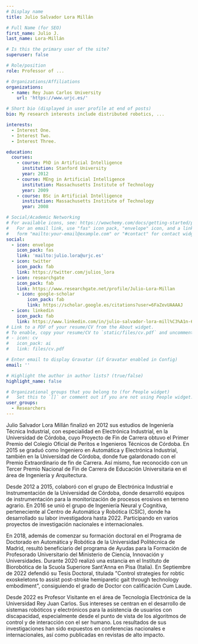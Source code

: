 ```yaml
---
# Display name
title: Julio Salvador Lora Millán

# Full Name (for SEO)
first_name: Julio J.
last_name: Lora-Millán

# Is this the primary user of the site?
superuser: false

# Role/position
role: Professor of ...

# Organizations/Affiliations
organizations:
  - name: Rey Juan Carlos University
    url: 'https://www.urjc.es/'

# Short bio (displayed in user profile at end of posts)
bio: My research interests include distributed robotics, ...

interests:
  - Interest One.
  - Interest Two.
  - Interest Three.

education:
  courses:
    - course: PhD in Artificial Intelligence
      institution: Stanford University
      year: 2012
    - course: MEng in Artificial Intelligence
      institution: Massachusetts Institute of Technology
      year: 2009
    - course: BSc in Artificial Intelligence
      institution: Massachusetts Institute of Technology
      year: 2008

# Social/Academic Networking
# For available icons, see: https://wowchemy.com/docs/getting-started/page-builder/#icons
#   For an email link, use "fas" icon pack, "envelope" icon, and a link in the
#   form "mailto:your-email@example.com" or "#contact" for contact widget.
social:
  - icon: envelope
    icon_pack: fas
    link: 'mailto:julio.lora@urjc.es'
  - icon: twitter
    icon_pack: fab
    link: https://twitter.com/julios_lora
  - icon: researchgate
    icon_pack: fab
    link: https://www.researchgate.net/profile/Julio-Lora-Millan
	- icon: google-scholar
		icon_pack: fab
		link: https://scholar.google.es/citations?user=6FaZevUAAAAJ
  - icon: linkedin
    icon_pack: fab
    link: https://www.linkedin.com/in/julio-salvador-lora-mill%C3%A1n-62b88221b
# Link to a PDF of your resume/CV from the About widget.
# To enable, copy your resume/CV to `static/files/cv.pdf` and uncomment the lines below.
# - icon: cv
#   icon_pack: ai
#   link: files/cv.pdf

# Enter email to display Gravatar (if Gravatar enabled in Config)
email: ''

# Highlight the author in author lists? (true/false)
highlight_name: false

# Organizational groups that you belong to (for People widget)
#   Set this to `[]` or comment out if you are not using People widget.
user_groups:
  - Researchers
---
```


Julio Salvador Lora Millán finalizó en 2012 sus estudios de Ingeniería Técnica Industrial, con especialidad en Electrónica Industrial, en la Universidad de Córdoba, cuyo Proyecto de Fin de Carrera obtuvo el Primer Premio del Colegio Oficial de Peritos e Ingenieros Técnicos de Córdoba. En 2015 se graduó como Ingeniero en Automática y Electrónica Industrial, también en la Universidad de Córdoba, donde fue galardonado con el Premio Extraordinario de fin de Carrera. Así mismo, fue reconocido con un Tercer Premio Nacional de Fin de Carrera de Educación Universitaria en el área de Ingeniería y Arquitectura.

Desde 2012 a 2015, colaboró con el grupo de Electrónica Industrial e Instrumentación de la Universidad de Córdoba, donde desarrolló equipos de instrumentación para la monitorización de procesos erosivos en terreno agrario. En 2016 se unió el grupo de Ingeniería Neural y Cognitiva, perteneciente al Centro de Automática y Robótica (CSIC), donde ha desarrollado su labor investigadora hasta 2022. Participando en varios proyectos de investigación nacionales e internacionales.

En 2018, además de comenzar su formación doctoral en el Programa de Doctorado en Automática y Robótica de la Universidad Politécnica de Madrid, resultó beneficiario del programa de Ayudas para la Formación de Profesorado Universitario del Ministerio de Ciencia, Innovación y Universidades. Durante 2020 realizó una estancia en el Instituto de Biorobótica de la Scuola Superiore Sant'Anna en Pisa (Italia). En Septiembre de 2022 defendió su Tesis Doctoral, titulada "Control strategies for robtic exoskeletons to assist post-stroke hemiparetic gait through technology embodiment", consiguiendo el grado de Doctor con calificación Cum Laude.

Desde 2022 es Profesor Visitante en el área de Tecnología Electrónica de la Universidad Rey Juan Carlos. Sus intereses se centran en el desarrollo de sistemas robóticos y electrónicos para la asistencia de usuarios con discapacidad, especialmente desde el punto de vista de los algoritmos de control y de interacción con el ser humano. Los resultados de sus investigaciones han sido expuestos en conferencias nacionales e internacionales, así como publicadas en revistas de alto impacto.
